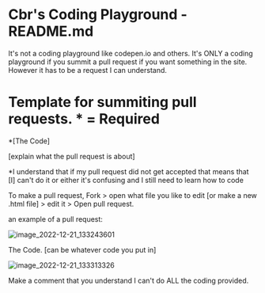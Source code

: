 # Cbr's Coding Playground - README.md
It's not a coding playground like codepen.io and others.
It's ONLY a coding playground if you summit a pull request if you want something in the
site. However it has to be a request I can understand.
# Template for summiting pull requests. * = Required
*[The Code]

[explain what the pull request is about]

*I understand that if my pull request did not get accepted that means that [I] can't do it
or either it's confusing and I still need to learn how to code

To make a pull request, Fork > open what file you like to edit [or make a new .html file] > edit it > Open pull request.

an example of a pull request:

![image_2022-12-21_133243601](https://user-images.githubusercontent.com/82298138/208997762-15612e03-57e8-4ac3-b359-80d23096342b.png)

The Code. [can be whatever code you put in]

![image_2022-12-21_133313326](https://user-images.githubusercontent.com/82298138/208997840-a5c979ed-f987-46c5-8e9e-3f425a848577.png)

Make a comment that you understand I can't do ALL the coding provided.
